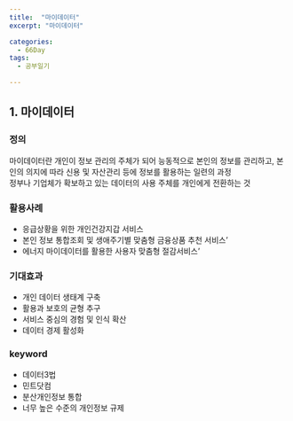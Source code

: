 ```yaml
---
title:  "마이데이터"
excerpt: "마이데이터"

categories:
  - 66Day
tags:
  - 공부일기

---
```


## 1. 마이데이터

### 정의
마이데이터란 개인이 정보 관리의 주체가 되어 능동적으로 본인의 정보를 관리하고, 본인의 의지에 따라 신용 및 자산관리 등에 정보를 활용하는 일련의 과정  
정부나 기업체가 확보하고 있는 데이터의 사용 주체를 개인에게 전환하는 것  

### 활용사례
- 응급상황을 위한 개인건강지갑 서비스
- 본인 정보 통합조회 및 생애주기별 맞춤형 금융상품 추천 서비스’
- 에너지 마이데이터를 활용한 사용자 맞춤형 절감서비스’

### 기대효과
- 개인 데이터 생태계 구축
- 활용과 보호의 균형 추구
- 서비스 중심의 경험 및 인식 확산
- 데이터 경제 활성화

### keyword
- 데이터3법
- 민트닷컴
- 분산개인정보 통합
- 너무 높은 수준의 개인정보 규제 
